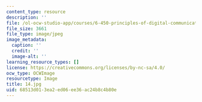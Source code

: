```yaml
---
content_type: resource
description: ''
file: /ol-ocw-studio-app/courses/6-450-principles-of-digital-communications-i-fall-2006/68513d013ea2ed06ee36ac24b8c4b80e_14.jpg
file_size: 3661
file_type: image/jpeg
image_metadata:
  caption: ''
  credit: ''
  image-alt: ''
learning_resource_types: []
license: https://creativecommons.org/licenses/by-nc-sa/4.0/
ocw_type: OCWImage
resourcetype: Image
title: 14.jpg
uid: 68513d01-3ea2-ed06-ee36-ac24b8c4b80e
---
```

